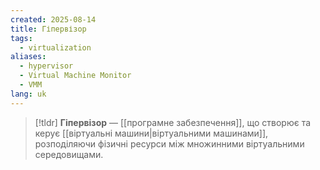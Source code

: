 ```yaml
---
created: 2025-08-14
title: Гіпервізор
tags:
  - virtualization
aliases:
  - hypervisor
  - Virtual Machine Monitor
  - VMM
lang: uk
---
```

> [!tldr]
> **Гіпервізор** — [[програмне забезпечення]], що створює та керує [[віртуальні машини|віртуальними машинами]], розподіляючи фізичні ресурси між множинними віртуальними середовищами.
